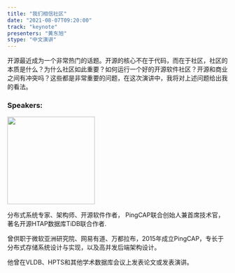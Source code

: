 ```yaml
---
title: "我们相信社区"
date: "2021-08-07T09:20:00"
track: "keynote"
presenters: "黄东旭"
stype: "中文演讲"
---
```

开源最近成为一个非常热门的话题。开源的核心不在于代码，而在于社区，社区的本质是什么？为什么社区如此重要？如何运行一个好的开源软件社区？开源和商业之间有冲突吗？这些都是非常重要的问题，在这次演讲中，我将对上述问题给出我的看法。

### Speakers:

<img src="images/speaker/Huang-dongxu.png" width="200"/>

分布式系统专家、架构师、开源软件作者，
PingCAP联合创始人兼首席技术官，著名开源HTAP数据库TiDB联合作者.

曾供职于微软亚洲研究院、网易有道、万都拉布，2015年成立PingCAP，专长于分布式存储系统设计与实现，以及高并发后端架构设计。

他曾在VLDB、HPTS和其他学术数据库会议上发表论文或发表演讲。
